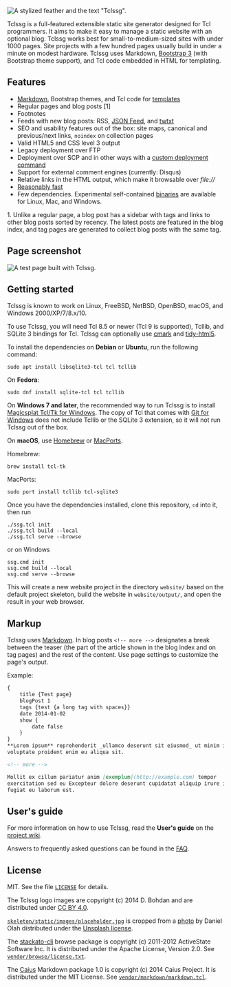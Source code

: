 ![A stylized feather and the text "Tclssg".](logo/tclssg-logo-text-small.png)

Tclssg is a full-featured extensible static site generator designed for Tcl programmers.
It aims to make it easy to manage a static website with an optional blog.
Tclssg works best for small-to-medium-sized sites with under 1000 pages.
Site projects with a few hundred pages usually build in under a minute on modest hardware.
Tclssg uses Markdown, [Bootstrap 3](http://getbootstrap.com/docs/3.4/) (with Bootstrap theme support), and Tcl code embedded in HTML for templating.

Features
--------

- [Markdown](#markup), Bootstrap themes, and Tcl code for [templates](https://github.com/tclssg/tclssg/wiki/Templating)
- Regular pages and blog posts [1]
- Footnotes
- Feeds with new blog posts: RSS, [JSON Feed](https://jsonfeed.org/version/1.1), and [twtxt](https://twtxt.readthedocs.io/en/latest/user/twtxtfile.html#format-specification)
- SEO and usability features out of the box: site maps, canonical and previous/next links, `noindex` on collection pages
- Valid HTML5 and CSS level 3 output
- Legacy deployment over FTP
- Deployment over SCP and in other ways with a [custom deployment command](https://github.com/tclssg/tclssg/wiki/Using-deployCustom)
- Support for external comment engines (currently: Disqus)
- Relative links in the HTML output, which make it browsable over *file://*
- [Reasonably fast](https://github.com/tclssg/tclssg/wiki/Benchmarks)
- Few dependencies.
  Experimental self-contained [binaries](https://github.com/tclssg/tclssg/wiki/Binaries) are available for Linux, Mac, and Windows.

1\. Unlike a regular page, a blog post has a sidebar with tags and links to other blog posts sorted by recency.
  The latest posts are featured in the blog index, and tag pages are generated to collect blog posts with the same tag.

Page screenshot
---------------
![A test page built with Tclssg.](screenshot.png)

Getting started
---------------

Tclssg is known to work on Linux, FreeBSD, NetBSD, OpenBSD, macOS, and Windows 2000/XP/7/8.x/10.

To use Tclssg, you will need Tcl 8.5 or newer (Tcl 9 is supported), Tcllib, and SQLite 3 bindings for Tcl.
Tclssg can optionally use [cmark](https://github.com/commonmark/cmark) and [tidy-html5](https://www.html-tidy.org).

To install the dependencies on **Debian** or **Ubuntu**, run the following command:

    sudo apt install libsqlite3-tcl tcl tcllib

On **Fedora**:

    sudo dnf install sqlite-tcl tcl tcllib

On **Windows 7 and later**, the recommended way to run Tclssg is to install [Magicsplat Tcl/Tk for Windows](https://www.magicsplat.com/tcl-installer/).
The copy of Tcl that comes with [Git for Windows](https://gitforwindows.org/) does not include Tcllib or the SQLite 3 extension, so it will not run Tclssg out of the box.

On **macOS**, use [Homebrew](https://brew.sh/) or [MacPorts](https://www.macports.org/).

Homebrew:

    brew install tcl-tk

MacPorts:

    sudo port install tcllib tcl-sqlite3

Once you have the dependencies installed, clone this repository, `cd` into it, then run

    ./ssg.tcl init
    ./ssg.tcl build --local
    ./ssg.tcl serve --browse

or on Windows

    ssg.cmd init
    ssg.cmd build --local
    ssg.cmd serve --browse

This will create a new website project in the directory `website/` based on the default project skeleton, build the website in `website/output/`, and open the result in your web browser.

Markup
------

Tclssg uses [Markdown](http://daringfireball.net/projects/markdown/syntax).
In blog posts `<!-- more -->` designates a break between the teaser (the part of the article shown in the blog index and on tag pages) and the rest of the content.
Use page settings to customize the page's output.

Example:

```markdown
{
    title {Test page}
    blogPost 1
    tags {test {a long tag with spaces}}
    date 2014-01-02
    show {
        date false
    }
}
**Lorem ipsum** reprehenderit _ullamco deserunt sit eiusmod_ ut minim in id
voluptate proident enim eu aliqua sit.

<!-- more -->

Mollit ex cillum pariatur anim [exemplum](http://example.com) tempor
exercitation sed eu Excepteur dolore deserunt cupidatat aliquip irure in
fugiat eu laborum est.
```

User's guide
------------

For more information on how to use Tclssg, read the **User's guide** on the [project wiki](https://github.com/tclssg/tclssg/wiki).

Answers to frequently asked questions can be found in the [FAQ](https://github.com/tclssg/tclssg/wiki/FAQ).

License
-------

MIT. See the file [`LICENSE`](LICENSE) for details.

The Tclssg logo images are copyright (c) 2014 D. Bohdan and are distributed under [CC BY 4.0](https://creativecommons.org/licenses/by/4.0/).

[`skeleton/static/images/placeholder.jpg`](skeleton/static/images/placeholder.jpg) is cropped from a [photo](https://unsplash.com/photos/AsNfzwdcz2I) by Daniel Olah distributed under the [Unsplash license](https://unsplash.com/license).

The [stackato-cli](https://github.com/ActiveState/stackato-cli) browse package is copyright (c) 2011-2012 ActiveState Software Inc.
It is distributed under the Apache License, Version 2.0.
See [`vendor/browse/license.txt`](vendor/browse/license.txt).

The [Caius](https://github.com/tobijk/caius) Markdown package 1.0 is copyright (c) 2014 Caius Project.
It is distributed under the MIT License.
See [`vendor/markdown/markdown.tcl`](vendor/markdown/markdown.tcl).
